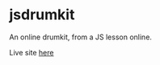 # jsdrumkit

An online drumkit, from a JS lesson online. 

Live site [here](https://aznafro.github.io/jsdrumkit/)
